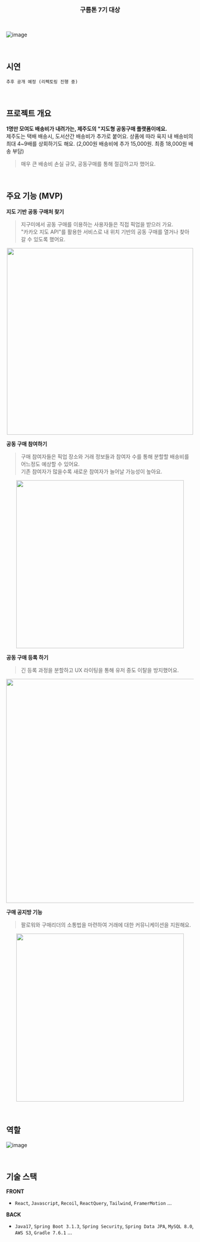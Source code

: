 <br />
<h3 align='center'>구름톤 7기 대상</h3>
<br />

![image](https://github.com/jigume/.github/assets/68184254/ce7cc7cb-656f-49f6-8601-4e043e7bae0d)

<br/>

## 시연
`추후 공개 예정 (리펙토링 진행 중)`

<br/>

## 프로젝트 개요
**1명만 모여도 배송비가 내려가는, 제주도의 "지도형 공동구매 플랫폼이에요.** <br/>
제주도는 택배 배송시, 도서산간 배송비가 추가로 붙어요. 상품에 따라 육지 내 배송비의 최대 4~9배를 상회하기도 해요. (2,000원 배송비에 추가 15,000원. 최종 18,000원 배송 부담) <br/>
> 매우 큰 배송비 손실 규모, 공동구매를 통해 절감하고자 했어요.

<br/>

## 주요 기능 (MVP)

**지도 기반 공동 구매처 찾기**
  
> 지구미에서 공동 구매를 이용하는 사용자들은 직접 픽업을 받으러 가요. <br/>
> "카카오 지도 API"를 활용한 서비스로 내 위치 기반의 공동 구매를 열거나 찾아갈 수 있도록 했어요.
<p align="center">
<img src="https://github.com/jigume/.github/assets/68184254/494f2a41-3b70-4c19-86bd-5ee9ef3a1f68.png" height="500px"> 
</p>

**공동 구매 참여하기**
> 구매 참여자들은 픽업 장소와 거래 정보들과 참여자 수를 통해 분할할 배송비를 어느정도 예상할 수 있어요. <br/>
> 기존 참여자가 많을수록 새로운 참여자가 늘어날 가능성이 높아요.
<p align="center">
<img src="https://github.com/jigume/.github/assets/68184254/6d613202-4e16-4aa4-87a6-8c0fbf8cc9eb.png" height="450px"> 
</p>

**공동 구매 등록 하기**
> 긴 등록 과정을 분할하고 UX 라이팅을 통해 유저 중도 이탈을 방지했어요.
<p align="center">
<img src="https://github.com/jigume/.github/assets/68184254/1f37d968-d2bb-4a48-b9bd-23ce6ec3a187.png" height="600px"> 
</p>

**구매 공지방 기능**
> 팔로워와 구매리더의 소통법을 마련하여 거래에 대한 커뮤니케이션을 지원해요.
<p align="center">
<img src="https://github.com/jigume/.github/assets/68184254/a9a8b1ca-7f1a-4bd6-a05f-c13eaf57cbe9.png" height="450px"> 
</p>

<br/>

## 역할
![image](https://github.com/jigume/.github/assets/68184254/67745c90-ef66-4bc9-8965-4aa9a311779c)

<br/>

## 기술 스택
**FRONT**
- `React`, `Javascript`, `Recoil`, `ReactQuery`, `Tailwind`, `FramerMotion` ...

**BACK**
- `Java17`, `Spring Boot 3.1.3`, `Spring Security`, `Spring Data JPA`, `MySQL 8.0`, `AWS S3`, `Gradle 7.6.1` ...

